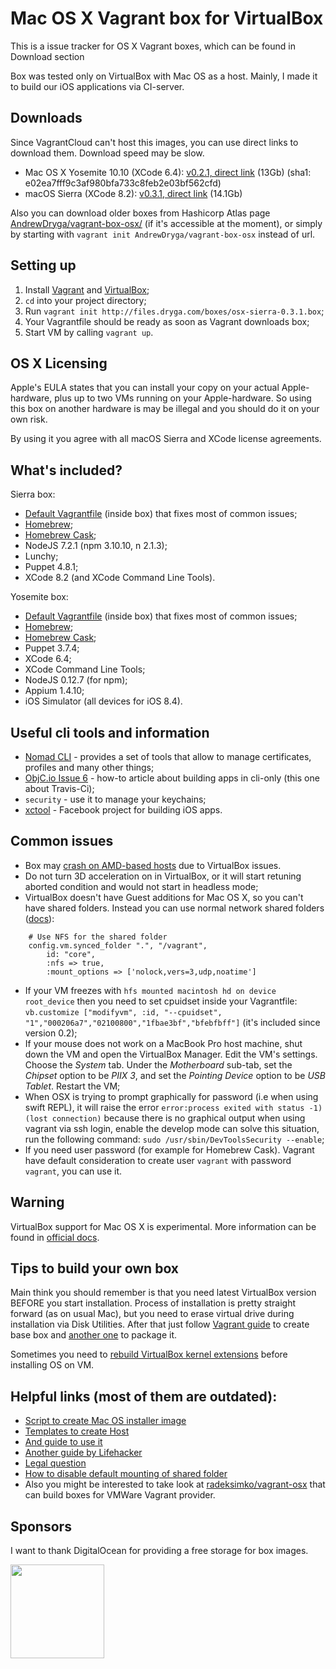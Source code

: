 Mac OS X Vagrant box for VirtualBox
=========================
This is a issue tracker for OS X Vagrant boxes, which can be found in Download section

Box was tested only on VirtualBox with Mac OS as a host. Mainly, I made it to build our iOS applications via CI-server.

Downloads
--
Since VagrantCloud can't host this images, you can use direct links to download them. Download speed may be slow.

* Mac OS X Yosemite 10.10 (XCode 6.4): [v0.2.1, direct link](https://vagrant-osx.nyc3.digitaloceanspaces.com/osx-sierra-0.3.1.box) (13Gb) (sha1: e02ea7fff9c3af980bfa733c8feb2e03bf562cfd)
* macOS Sierra (XCode 8.2): [v0.3.1, direct link](https://vagrant-osx.nyc3.digitaloceanspaces.com/osx-sierra-0.3.1.box) (14.1Gb)

Also you can download older boxes from Hashicorp Atlas page [AndrewDryga/vagrant-box-osx/](https://atlas.hashicorp.com/AndrewDryga/boxes/vagrant-box-osx/) (if it's accessible at the moment), or simply by starting with ```vagrant init AndrewDryga/vagrant-box-osx``` instead of url.

Setting up
--
1. Install [Vagrant](https://docs.vagrantup.com/v2/installation/) and [VirtualBox](https://www.virtualbox.org/wiki/Downloads);
2. ```cd``` into your project directory;
3. Run ```vagrant init http://files.dryga.com/boxes/osx-sierra-0.3.1.box```;
4. Your Vagrantfile should be ready as soon as Vagrant downloads box;
5. Start VM by calling ```vagrant up```.

OS X Licensing
--
Apple's EULA states that you can install your copy on your actual Apple-hardware, plus up to two VMs running on your Apple-hardware. So using this box on another hardware is may be illegal and you should do it on your own risk.

By using it you agree with all macOS Sierra and XCode license agreements.

What's included?
--
Sierra box:
* [Default Vagrantfile](https://github.com/AndrewDryga/vagrant-box-osx/blob/master/src/include/_Vagrantfile) (inside box) that fixes most of common issues;
* [Homebrew](http://brew.sh/);
* [Homebrew Cask](https://github.com/phinze/homebrew-cask);
* NodeJS 7.2.1 (npm 3.10.10, n 2.1.3);
* Lunchy;
* Puppet 4.8.1;
* XCode 8.2 (and XCode Command Line Tools).

Yosemite box:
* [Default Vagrantfile](https://github.com/AndrewDryga/vagrant-box-osx/blob/master/src/include/_Vagrantfile) (inside box) that fixes most of common issues;
* [Homebrew](http://brew.sh/);
* [Homebrew Cask](https://github.com/phinze/homebrew-cask);
* Puppet 3.7.4;
* XCode 6.4;
* XCode Command Line Tools;
* NodeJS 0.12.7 (for npm);
* Appium 1.4.10;
* iOS Simulator (all devices for iOS 8.4).

Useful cli tools and information
--
* [Nomad CLI](http://nomad-cli.com/) - provides a set of tools that allow to manage certificates, profiles and many other things;
* [ObjC.io Issue 6](http://www.objc.io/issues/6-build-tools/travis-ci/) - how-to article about building apps in cli-only (this one about Travis-Ci);
* ```security``` - use it to manage your keychains;
* [xctool](https://github.com/facebook/xctool) - Facebook project for building iOS apps.

Common issues
--
* Box may [crash on AMD-based hosts](https://github.com/AndrewDryga/vagrant-box-osx/issues/52) due to VirtualBox issues.
* Do not turn 3D acceleration on in VirtualBox, or it will start retuning aborted condition and would not start in headless mode;
* VirtualBox doesn't have Guest additions for Mac OS X, so you can't have shared folders. Instead you can use normal network shared folders ([docs](http://docs.vagrantup.com/v2/synced-folders/nfs.html)):
```
    # Use NFS for the shared folder
    config.vm.synced_folder ".", "/vagrant",
        id: "core",
        :nfs => true,
        :mount_options => ['nolock,vers=3,udp,noatime']
```
* If your VM freezes with ```hfs mounted macintosh hd on device root_device``` then you need to set cpuidset inside your Vagrantfile: ```vb.customize ["modifyvm", :id, "--cpuidset", "1","000206a7","02100800","1fbae3bf","bfebfbff"]``` (it's included since version 0.2);
* If your mouse does not work on a MacBook Pro host machine, shut down the VM and open the VirtualBox Manager. Edit the VM's settings. Choose the _System_ tab. Under the _Motherboard_ sub-tab, set the _Chipset_ option to be _PIIX 3_, and set the _Pointing Device_ option to be _USB Tablet_. Restart the VM;
* When OSX is trying to prompt graphically for password (i.e when using swift REPL), it will raise the error ```error:process exited with status -1) (lost connection)``` because there is no graphical output when using vagrant via ssh login, enable the develop mode can solve this situation, run the following command:
```sudo /usr/sbin/DevToolsSecurity --enable```;
* If you need user password (for example for Homebrew Cask). Vagrant have default consideration to create user ```vagrant``` with password ```vagrant```, you can use it.

Warning
--
VirtualBox support for Mac OS X is experimental. More information can be found in [official docs](https://www.virtualbox.org/manual/ch03.html#intro-macosxguests).

Tips to build your own box
--
Main think you should remember is that you need latest VirtualBox version BEFORE you start installation. Process of installation is pretty straight forward (as on usual Mac), but you need to erase virtual drive during installation via Disk Utilities. After that just follow [Vagrant guide](https://docs.vagrantup.com/v2/boxes/base.html) to create base box and [another one](https://docs.vagrantup.com/v2/virtualbox/boxes.html) to package it.

Sometimes you need to [rebuild VirtualBox kernel extensions](https://gist.github.com/AndrewDryga/9880938) before installing OS on VM.

Helpful links (most of them are outdated):
--
- [Script to create Mac OS installer image](http://ntk.me/2013/12/01/iesd/)
- [Templates to create Host](https://github.com/timsutton/osx-vm-templates)
- [And guide to use it](http://grahamgilbert.com/blog/2013/08/23/creating-an-os-x-base-box-for-vagrant-with-packer/)
- [Another guide by Lifehacker](http://lifehacker.com/5583650/run-mac-os-x-in-virtualbox-on-windows/all)
- [Legal question](http://www.tomshardware.co.uk/answers/id-1802838/illegal-run-osx-virtual-box.html)
- [How to disable default mounting of shared folder](https://github.com/mitchellh/vagrant/issues/1004)
- Also you might be interested to take look at [radeksimko/vagrant-osx](https://github.com/radeksimko/vagrant-osx) that can build boxes for VMWare Vagrant provider.

Sponsors
--
I want to thank DigitalOcean for providing a free storage for box images.

<a href="https://www.digitalocean.com/products/object-storage/"><img src="https://www.digitalocean.com/assets/media/logos-badges/png/DO_Powered_by_Badge_blue-fe4c6688.png" width="150" /></a>
